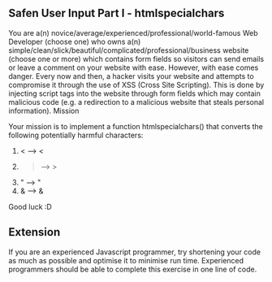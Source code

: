 ## Safen User Input Part I - htmlspecialchars

You are a(n) novice/average/experienced/professional/world-famous Web Developer (choose one) who owns a(n) simple/clean/slick/beautiful/complicated/professional/business website (choose one or more) which contains form fields so visitors can send emails or leave a comment on your website with ease. However, with ease comes danger. Every now and then, a hacker visits your website and attempts to compromise it through the use of XSS (Cross Site Scripting). This is done by injecting script tags into the website through form fields which may contain malicious code (e.g. a redirection to a malicious website that steals personal information).
Mission

Your mission is to implement a function htmlspecialchars() that converts the following potentially harmful characters:

1. < --> &lt;
2. > --> &gt;
3. " --> &quot;
4. & --> &amp;

Good luck :D

## Extension

If you are an experienced Javascript programmer, try shortening your code as much as possible and optimise it to minimise run time. Experienced programmers should be able to complete this exercise in one line of code.
